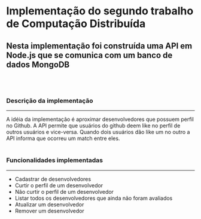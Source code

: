 # Implementação do segundo trabalho de Computação Distribuída

## Nesta implementação foi construída uma API em Node.js que se comunica com um banco de dados MongoDB

<br/><br/>

### Descrição da implementação
****

A idéia da implementação é aproximar desenvolvedores que possuem perfil no Github. A API permite que usuários do github deem like no perfil de outros usuários e vice-versa. Quando dois usuários dão like um no outro a API informa que ocorreu um match entre eles.
<br/><br/>

### Funcionalidades implementadas
****

* Cadastrar de desenvolvedores
* Curtir o perfil de um desenvolvedor
* Não curtir o perfil de um desenvolvedor
* Listar todos os desenvolvedores que ainda não foram avaliados
* Atualizar um desenvolvedor
* Remover um desenvolvedor
